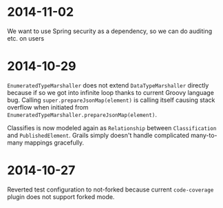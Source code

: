 # 2014-11-02
We want to use Spring security as a dependency, so we can do auditing etc. on users

# 2014-10-29

`EnumeratedTypeMarshaller` does not extend `DataTypeMarshaller` directly because if so we got into infinite loop
thanks to current Groovy language bug. Calling `super.prepareJsonMap(element)` is calling itself causing stack
overflow when initiated from `EnumeratedTypeMarshaller.prepareJsonMap(element)`.

Classifies is now modeled again as `Relationship` between `Classification` and `PublishedElement`. Grails simply doesn't
handle complicated many-to-many mappings gracefully.

# 2014-10-27

Reverted test configuration to not-forked because current `code-coverage` plugin does not support forked mode.
